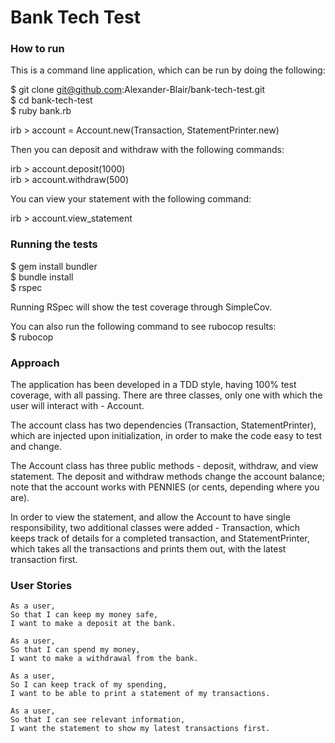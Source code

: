 # Bank Tech Test

### How to run

This is a command line application, which can be run by doing the following:

$ git clone git@github.com:Alexander-Blair/bank-tech-test.git  
$ cd bank-tech-test  
$ ruby bank.rb  

irb \> account = Account.new(Transaction, StatementPrinter.new)  

Then you can deposit and withdraw with the following commands:

irb \> account.deposit(1000)  
irb \> account.withdraw(500)  

You can view your statement with the following command:

irb \> account.view_statement  

### Running the tests

$ gem install bundler  
$ bundle install  
$ rspec  

Running RSpec will show the test coverage through SimpleCov.

You can also run the following command to see rubocop results:  
$ rubocop

### Approach

The application has been developed in a TDD style, having 100% test coverage, with all passing. There are three classes, only one with which the user will interact with - Account.

The account class has two dependencies (Transaction, StatementPrinter), which are injected upon initialization, in order to make the code easy to test and change.

The Account class has three public methods - deposit, withdraw, and view statement. The deposit and withdraw methods change the account balance; note that the account works with PENNIES (or cents, depending where you are).

In order to view the statement, and allow the Account to have single responsibility, two additional classes were added - Transaction, which keeps track of details for a completed transaction, and StatementPrinter, which takes all the transactions and prints them out, with the latest transaction first.

### User Stories
```
As a user,
So that I can keep my money safe,  
I want to make a deposit at the bank.
```

```
As a user,  
So that I can spend my money,
I want to make a withdrawal from the bank.
```

```
As a user,  
So I can keep track of my spending,  
I want to be able to print a statement of my transactions.
```

```
As a user,  
So that I can see relevant information,
I want the statement to show my latest transactions first.
```

